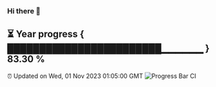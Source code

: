 ### Hi there 👋
⏳ Year progress { ████████████████████████▁▁▁▁▁▁ } 83.30 %
---
⏰ Updated on Wed, 01 Nov 2023 01:05:00 GMT
![Progress Bar CI](https://github.com/liununu/liununu/workflows/Progress%20Bar%20CI/badge.svg)
